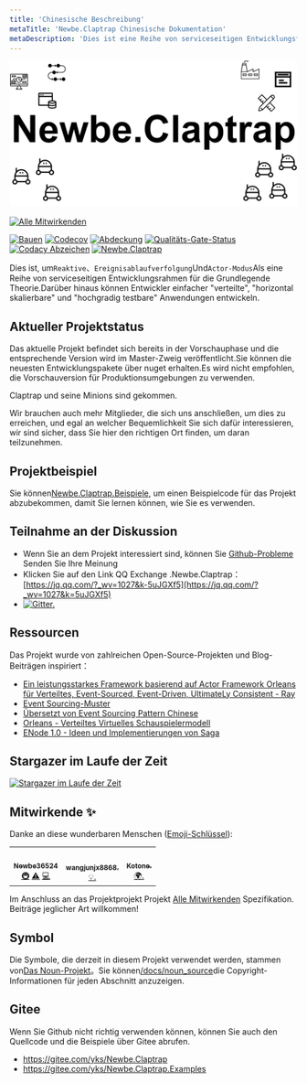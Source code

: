 ```yaml
---
title: 'Chinesische Beschreibung'
metaTitle: 'Newbe.Claptrap Chinesische Dokumentation'
metaDescription: 'Dies ist eine Reihe von serviceseitigen Entwicklungsframeworks, die auf "reaktiv", "Ereignisrückverfolgbarkeit" und "Akteursmodus" als Grundlegende Theorien basieren.Darüber hinaus können Entwickler einfacher "verteilte", "horizontal skalierbare" und "hochgradig testbare" Anwendungen entwickeln.'
---
```


![Newbe.Claptrap](https://raw.githubusercontent.com/newbe36524/Newbe.Claptrap/develop/docs/main_banner.png)

<!-- ALL-CONTRIBUTORS-BADGE:START - Do not remove or modify this section -->
[![Alle Mitwirkenden](https://img.shields.io/badge/all_contributors-3-orange.svg?style=flat-square)](#contributors-)
<!-- ALL-CONTRIBUTORS-BADGE:END -->

[![Bauen](https://github.com/newbe36524/Newbe.Claptrap/workflows/Claptrap/badge.svg)](https://github.com/newbe36524/Newbe.Claptrap/actions) [![Codecov](https://img.shields.io/codecov/c/github/newbe36524/Newbe.Claptrap)](https://codecov.io/gh/newbe36524/Newbe.Claptrap) [![Abdeckung](https://sonarcloud.io/api/project_badges/measure?project=newbe36524_Newbe.Claptrap&metric=coverage)](https://sonarcloud.io/dashboard?id=newbe36524_Newbe.Claptrap) [![Qualitäts-Gate-Status](https://sonarcloud.io/api/project_badges/measure?project=newbe36524_Newbe.Claptrap&metric=alert_status)](https://sonarcloud.io/dashboard?id=newbe36524_Newbe.Claptrap) [![Codacy Abzeichen](https://api.codacy.com/project/badge/Grade/1fd0e7443364414ca0003dab27f9f9b8)](https://www.codacy.com/manual/472158246/Newbe.Claptrap?utm_source=github.com&utm_medium=referral&utm_content=newbe36524/Newbe.Claptrap&utm_campaign=Badge_Grade) [![Newbe.Claptrap](https://img.shields.io/nuget/v/Newbe.Claptrap?label=Newbe.Claptrap%20nuget&logo=Newbe.Claptrap&style=flat-square)](https://www.nuget.org/packages/Newbe.Claptrap/)

Dies ist, um`Reaktive`、`Ereignisablaufverfolgung`Und`Actor-Modus`Als eine Reihe von serviceseitigen Entwicklungsrahmen für die Grundlegende Theorie.Darüber hinaus können Entwickler einfacher "verteilte", "horizontal skalierbare" und "hochgradig testbare" Anwendungen entwickeln.

## Aktueller Projektstatus

Das aktuelle Projekt befindet sich bereits in der Vorschauphase und die entsprechende Version wird im Master-Zweig veröffentlicht.Sie können die neuesten Entwicklungspakete über nuget erhalten.Es wird nicht empfohlen, die Vorschauversion für Produktionsumgebungen zu verwenden.

Claptrap und seine Minions sind gekommen.

Wir brauchen auch mehr Mitglieder, die sich uns anschließen, um dies zu erreichen, und egal an welcher Bequemlichkeit Sie sich dafür interessieren, wir sind sicher, dass Sie hier den richtigen Ort finden, um daran teilzunehmen.

## Projektbeispiel

Sie können[Newbe.Claptrap.Beispiele](https://github.com/newbe36524/Newbe.Claptrap.Examples), um einen Beispielcode für das Projekt abzubekommen, damit Sie lernen können, wie Sie es verwenden.

## Teilnahme an der Diskussion

- Wenn Sie an dem Projekt interessiert sind, können Sie [Github-Probleme](https://github.com/newbe36524/Newbe.Claptrap/issues) Senden Sie Ihre Meinung
- Klicken Sie auf den Link QQ Exchange .Newbe.Claptrap：[https://jq.qq.com/?_wv=1027&k-5uJGXf5](https://jq.qq.com/?_wv=1027&k=5uJGXf5)
- [![Gitter.](https://badges.gitter.im/newbe-claptrap/community.svg)](https://gitter.im/newbe-claptrap/community?utm_source=badge&utm_medium=badge&utm_campaign=pr-badge)

## Ressourcen

Das Projekt wurde von zahlreichen Open-Source-Projekten und Blog-Beiträgen inspiriert：

- [Ein leistungsstarkes Framework basierend auf Actor Framework Orleans für Verteiltes, Event-Sourced, Event-Driven, UltimateLy Consistent - Ray](https://github.com/RayTale/Ray)
- [Event Sourcing-Muster](https://docs.microsoft.com/en-us/previous-versions/msp-n-p/dn589792%28v%3dpandp.10%29)
- [Übersetzt von Event Sourcing Pattern Chinese](https://www.infoq.cn/article/event-sourcing)
- [Orleans - Verteiltes Virtuelles Schauspielermodell](https://github.com/dotnet/orleans)
- [ENode 1.0 - Ideen und Implementierungen von Saga](http://www.cnblogs.com/netfocus/p/3149156.html)

## Stargazer im Laufe der Zeit

[![Stargazer im Laufe der Zeit](https://starchart.cc/newbe36524/Newbe.Claptrap.svg)](https://starchart.cc/newbe36524/Newbe.Claptrap)

## Mitwirkende ✨

Danke an diese wunderbaren Menschen ([Emoji-Schlüssel](https://allcontributors.org/docs/en/emoji-key)):

<!-- ALL-CONTRIBUTORS-LIST:START - Do not remove or modify this section -->
<!-- prettier-ignore-start -->
<!-- markdownlint-disable -->
<table>
  <tr>
    <td align="center"><a href="https://www.newbe.pro"><img src="https://avatars1.githubusercontent.com/u/7685462?v=4" width="100px;" alt=""/><br /><sub><b>Newbe36524</b></sub></a><br /><a href="#infra-newbe36524" title="Infrastructure (Hosting, Build-Tools, etc)">🚇</a> <a href="https://github.com/newbe36524/Newbe.Claptrap/commits?author=newbe36524" title="Tests">⚠️</a> <a href="https://github.com/newbe36524/Newbe.Claptrap/commits?author=newbe36524" title="Code">💻</a></td>
    <td align="center"><a href="https://github.com/wangjunjx8868"><img src="https://avatars3.githubusercontent.com/u/5389565?v=4" width="100px;" alt=""/><br /><sub><b>wangjunjx8868.</b></sub></a><br /><a href="#example-wangjunjx8868" title="Examples">💡.</a></td>
    <td align="center"><a href="https://github.com/kotoneme"><img src="https://avatars3.githubusercontent.com/u/43395111?v=4" width="100px;" alt=""/><br /><sub><b>Kotone.</b></sub></a><br /><a href="#translation-kotoneme" title="Translation">🌍.</a></td>
  </tr>
</table>

<!-- markdownlint-enable -->
<!-- prettier-ignore-end -->
<!-- ALL-CONTRIBUTORS-LIST:END -->

Im Anschluss an das Projektprojekt Projekt [Alle Mitwirkenden](https://github.com/all-contributors/all-contributors) Spezifikation. Beiträge jeglicher Art willkommen!

## Symbol

Die Symbole, die derzeit in diesem Projekt verwendet werden, stammen von[Das Noun-Projekt](https://thenounproject.com/)。Sie können[/docs/noun_source](https://github.com/newbe36524/Newbe.Claptrap/tree/master/docs/noun_source)die Copyright-Informationen für jeden Abschnitt anzuzeigen.

## Gitee

Wenn Sie Github nicht richtig verwenden können, können Sie auch den Quellcode und die Beispiele über Gitee abrufen.

- <https://gitee.com/yks/Newbe.Claptrap>
- <https://gitee.com/yks/Newbe.Claptrap.Examples>
